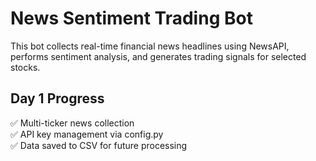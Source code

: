 # News Sentiment Trading Bot

This bot collects real-time financial news headlines using NewsAPI, performs sentiment analysis, and generates trading signals for selected stocks.

## Day 1 Progress

✅ Multi-ticker news collection  
✅ API key management via config.py  
✅ Data saved to CSV for future processing
